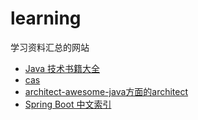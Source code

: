 # learning
学习资料汇总的网站
* [Java 技术书籍大全](https://github.com/sorenduan/awesome-java-books/blob/master/README.md#%E6%9E%B6%E6%9E%84)
* [cas](https://github.com/apereo/cas)
* [architect-awesome-java方面的architect](https://github.com/xingshaocheng/architect-awesome)
* [Spring Boot 中文索引](http://springboot.fun/)
